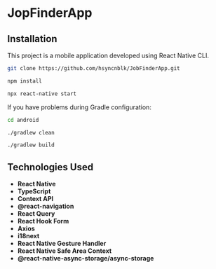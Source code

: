# JopFinderApp


## Installation

This project is a mobile application developed using React Native CLI. 

```bash
git clone https://github.com/hsyncnblk/JobFinderApp.git
```

```bash
npm install
```

```bash
npx react-native start
```

If you have problems during Gradle configuration:

```bash
cd android
```

```bash
./gradlew clean
```

```bash
./gradlew build
```


## Technologies Used

- **React Native**
- **TypeScript** 
- **Context API**
- **@react-navigation**
- **React Query**
- **React Hook Form** 
- **Axios**
- **i18next**
- **React Native Gesture Handler**
- **React Native Safe Area Context** 
- **@react-native-async-storage/async-storage**

